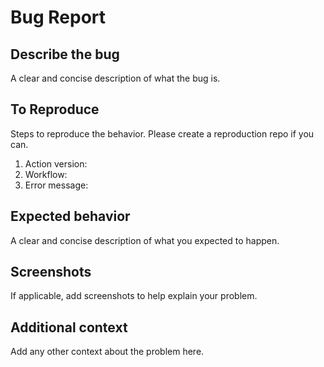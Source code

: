 # Bug Report

## Describe the bug

A clear and concise description of what the bug is.

## To Reproduce

Steps to reproduce the behavior. Please create a reproduction repo if you can.

1. Action version:
2. Workflow:
3. Error message:

## Expected behavior

A clear and concise description of what you expected to happen.

## Screenshots

If applicable, add screenshots to help explain your problem.

## Additional context

Add any other context about the problem here.
